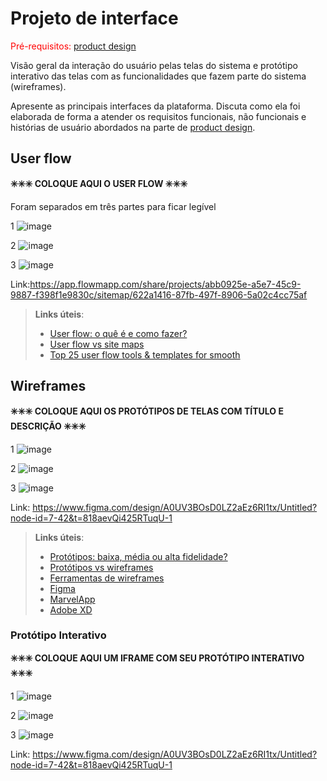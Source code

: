 
# Projeto de interface

<span style="color:red">Pré-requisitos: <a href="03-Product-design.md"> product design</a></span>

 Visão geral da interação do usuário pelas telas do sistema e protótipo interativo das telas com as funcionalidades que fazem parte do sistema (wireframes).

 Apresente as principais interfaces da plataforma. Discuta como ela foi elaborada de forma a atender os requisitos funcionais, não funcionais e histórias de usuário abordados na parte de <a href="03-Product-design.md"> product design</a></span>.

 ## User flow
 
**✳️✳️✳️ COLOQUE AQUI O USER FLOW ✳️✳️✳️**

Foram separados em três partes para ficar legível

1
![image](images/fluxo-usuario1.png)

2
![image](images/fluxo-usuario2.png)

3
![image](images/fluxo-usuario3.png)

Link:https://app.flowmapp.com/share/projects/abb0925e-a5e7-45c9-9887-f398f1e9830c/sitemap/622a1416-87fb-497f-8906-5a02c4cc75af

> **Links úteis**:
> - [User flow: o quê é e como fazer?](https://medium.com/7bits/fluxo-de-usu%C3%A1rio-user-flow-o-que-%C3%A9-como-fazer-79d965872534)
> - [User flow vs site maps](http://designr.com.br/sitemap-e-user-flow-quais-as-diferencas-e-quando-usar-cada-um/)
> - [Top 25 user flow tools & templates for smooth](https://www.mockplus.com/blog/post/user-flow-tools)

## Wireframes

**✳️✳️✳️ COLOQUE AQUI OS PROTÓTIPOS DE TELAS COM TÍTULO E DESCRIÇÃO ✳️✳️✳️**

1
![image](images/wire-frame1.png)

2
![image](images/wire-frame2.png)

3
![image](images/wire-frame3.png)

Link: https://www.figma.com/design/A0UV3BOsD0LZ2aEz6RI1tx/Untitled?node-id=7-42&t=818aevQi425RTuqU-1

> **Links úteis**:
> - [Protótipos: baixa, média ou alta fidelidade?](https://medium.com/ladies-that-ux-br/prot%C3%B3tipos-baixa-m%C3%A9dia-ou-alta-fidelidade-71d897559135)
> - [Protótipos vs wireframes](https://www.nngroup.com/videos/prototypes-vs-wireframes-ux-projects/)
> - [Ferramentas de wireframes](https://rockcontent.com/blog/wireframes/)
> - [Figma](https://www.figma.com/)
> - [MarvelApp](https://marvelapp.com/developers/documentation/tutorials/)
> - [Adobe XD](https://www.adobe.com/br/products/xd.html#scroll)

### Protótipo Interativo

**✳️✳️✳️ COLOQUE AQUI UM IFRAME COM SEU PROTÓTIPO INTERATIVO ✳️✳️✳️**

1
![image](images/wire-frame1.png)

2
![image](images/wire-frame2.png)

3
![image](images/wire-frame3.png)

Link: https://www.figma.com/design/A0UV3BOsD0LZ2aEz6RI1tx/Untitled?node-id=7-42&t=818aevQi425RTuqU-1
